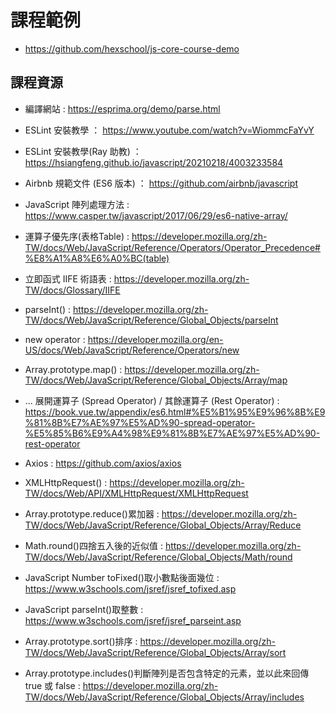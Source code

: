 # 課程範例
- https://github.com/hexschool/js-core-course-demo

## 課程資源

- 編譯網站 : https://esprima.org/demo/parse.html

- ESLint 安裝教學 ： https://www.youtube.com/watch?v=WiommcFaYvY

- ESLint 安裝教學(Ray 助教) ： https://hsiangfeng.github.io/javascript/20210218/4003233584

- Airbnb 規範文件 (ES6 版本) ： https://github.com/airbnb/javascript

- JavaScript 陣列處理方法 : https://www.casper.tw/javascript/2017/06/29/es6-native-array/

- 運算子優先序(表格Table) : https://developer.mozilla.org/zh-TW/docs/Web/JavaScript/Reference/Operators/Operator_Precedence#%E8%A1%A8%E6%A0%BC(table)

- 立即函式 IIFE 術語表 : https://developer.mozilla.org/zh-TW/docs/Glossary/IIFE

- parseInt() : https://developer.mozilla.org/zh-TW/docs/Web/JavaScript/Reference/Global_Objects/parseInt

- new operator : https://developer.mozilla.org/en-US/docs/Web/JavaScript/Reference/Operators/new

- Array.prototype.map() : https://developer.mozilla.org/zh-TW/docs/Web/JavaScript/Reference/Global_Objects/Array/map

- ... 展開運算子 (Spread Operator) / 其餘運算子 (Rest Operator) : https://book.vue.tw/appendix/es6.html#%E5%B1%95%E9%96%8B%E9%81%8B%E7%AE%97%E5%AD%90-spread-operator-%E5%85%B6%E9%A4%98%E9%81%8B%E7%AE%97%E5%AD%90-rest-operator

- Axios : https://github.com/axios/axios

- XMLHttpRequest() : https://developer.mozilla.org/zh-TW/docs/Web/API/XMLHttpRequest/XMLHttpRequest

- Array.prototype.reduce()累加器  : https://developer.mozilla.org/zh-TW/docs/Web/JavaScript/Reference/Global_Objects/Array/Reduce

- Math.round()四捨五入後的近似值 : https://developer.mozilla.org/zh-TW/docs/Web/JavaScript/Reference/Global_Objects/Math/round

- JavaScript Number toFixed()取小數點後面幾位 : https://www.w3schools.com/jsref/jsref_tofixed.asp

- JavaScript parseInt()取整數 : https://www.w3schools.com/jsref/jsref_parseint.asp

- Array.prototype.sort()排序 : https://developer.mozilla.org/zh-TW/docs/Web/JavaScript/Reference/Global_Objects/Array/sort

- Array.prototype.includes()判斷陣列是否包含特定的元素，並以此來回傳 true 或 false : https://developer.mozilla.org/zh-TW/docs/Web/JavaScript/Reference/Global_Objects/Array/includes
